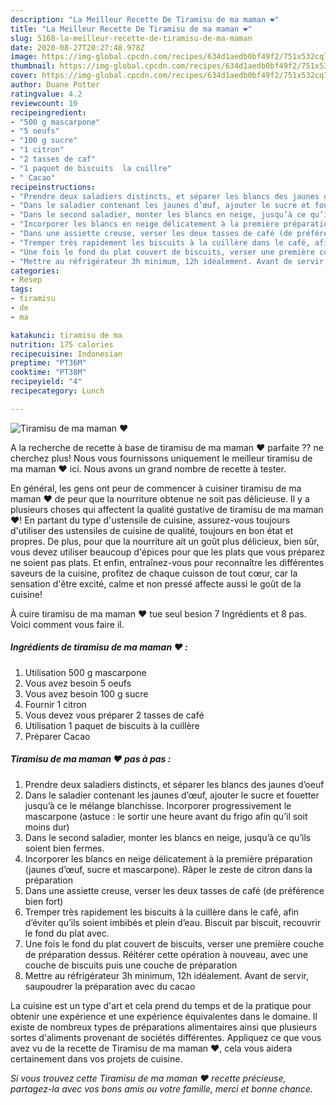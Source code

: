 ```yaml
---
description: "La Meilleur Recette De Tiramisu de ma maman ❤️"
title: "La Meilleur Recette De Tiramisu de ma maman ❤️"
slug: 5168-la-meilleur-recette-de-tiramisu-de-ma-maman
date: 2020-08-27T20:27:48.978Z
image: https://img-global.cpcdn.com/recipes/634d1aedb0bf49f2/751x532cq70/tiramisu-de-ma-maman-❤️-photo-principale-de-la-recette.jpg
thumbnail: https://img-global.cpcdn.com/recipes/634d1aedb0bf49f2/751x532cq70/tiramisu-de-ma-maman-❤️-photo-principale-de-la-recette.jpg
cover: https://img-global.cpcdn.com/recipes/634d1aedb0bf49f2/751x532cq70/tiramisu-de-ma-maman-❤️-photo-principale-de-la-recette.jpg
author: Duane Potter
ratingvalue: 4.2
reviewcount: 10
recipeingredient:
- "500 g mascarpone"
- "5 oeufs"
- "100 g sucre"
- "1 citron"
- "2 tasses de caf"
- "1 paquet de biscuits  la cuillre"
- " Cacao"
recipeinstructions:
- "Prendre deux saladiers distincts, et séparer les blancs des jaunes d’oeuf"
- "Dans le saladier contenant les jaunes d’œuf, ajouter le sucre et fouetter jusqu’à ce le mélange blanchisse. Incorporer progressivement le mascarpone (astuce : le sortir une heure avant du frigo afin qu’il soit moins dur)"
- "Dans le second saladier, monter les blancs en neige, jusqu’à ce qu’ils soient bien fermes."
- "Incorporer les blancs en neige délicatement à la première préparation (jaunes d’œuf, sucre et mascarpone). Râper le zeste de citron dans la préparation"
- "Dans une assiette creuse, verser les deux tasses de café (de préférence bien fort)"
- "Tremper très rapidement les biscuits à la cuillère dans le café, afin d’éviter qu’ils soient imbibés et plein d’eau. Biscuit par biscuit, recouvrir le fond du plat avec."
- "Une fois le fond du plat couvert de biscuits, verser une première couche de préparation dessus. Réitérer cette opération à nouveau, avec une couche de biscuits puis une couche de préparation"
- "Mettre au réfrigérateur 3h minimum, 12h idéalement. Avant de servir, saupoudrer la préparation avec du cacao"
categories:
- Resep
tags:
- tiramisu
- de
- ma

katakunci: tiramisu de ma 
nutrition: 175 calories
recipecuisine: Indonesian
preptime: "PT36M"
cooktime: "PT38M"
recipeyield: "4"
recipecategory: Lunch

---
```



![Tiramisu de ma maman ❤️](https://img-global.cpcdn.com/recipes/634d1aedb0bf49f2/751x532cq70/tiramisu-de-ma-maman-❤️-photo-principale-de-la-recette.jpg)

A la recherche de recette à base de tiramisu de ma maman ❤️ parfaite ?? ne cherchez plus! Nous vous fournissons uniquement le meilleur tiramisu de ma maman ❤️ ici. Nous avons un grand nombre de recette à tester.

En général, les gens ont peur de commencer à cuisiner tiramisu de ma maman ❤️ de peur que la nourriture obtenue ne soit pas délicieuse. Il y a plusieurs choses qui affectent la qualité gustative de tiramisu de ma maman ❤️! En partant du type d'ustensile de cuisine, assurez-vous toujours d'utiliser des ustensiles de cuisine de qualité, toujours en bon état et propres. De plus, pour que la nourriture ait un goût plus délicieux, bien sûr, vous devez utiliser beaucoup d'épices pour que les plats que vous préparez ne soient pas plats. Et enfin, entraînez-vous pour reconnaître les différentes saveurs de la cuisine, profitez de chaque cuisson de tout cœur, car la sensation d'être excité, calme et non pressé affecte aussi le goût de la cuisine!

<!--inarticleads1-->

À cuire tiramisu de ma maman ❤️ tue seul besion 7 Ingrédients et 8 pas. Voici comment vous faire il.

##### Ingrédients de tiramisu de ma maman ❤️ :

1. Utilisation 500 g mascarpone
1. Vous avez besoin 5 oeufs
1. Vous avez besoin 100 g sucre
1. Fournir 1 citron
1. Vous devez vous préparer 2 tasses de café
1. Utilisation 1 paquet de biscuits à la cuillère
1. Préparer  Cacao




<!--inarticleads2-->

##### Tiramisu de ma maman ❤️ pas à pas :

1. Prendre deux saladiers distincts, et séparer les blancs des jaunes d’oeuf
1. Dans le saladier contenant les jaunes d’œuf, ajouter le sucre et fouetter jusqu’à ce le mélange blanchisse. Incorporer progressivement le mascarpone (astuce : le sortir une heure avant du frigo afin qu’il soit moins dur)
1. Dans le second saladier, monter les blancs en neige, jusqu’à ce qu’ils soient bien fermes.
1. Incorporer les blancs en neige délicatement à la première préparation (jaunes d’œuf, sucre et mascarpone). Râper le zeste de citron dans la préparation
1. Dans une assiette creuse, verser les deux tasses de café (de préférence bien fort)
1. Tremper très rapidement les biscuits à la cuillère dans le café, afin d’éviter qu’ils soient imbibés et plein d’eau. Biscuit par biscuit, recouvrir le fond du plat avec.
1. Une fois le fond du plat couvert de biscuits, verser une première couche de préparation dessus. Réitérer cette opération à nouveau, avec une couche de biscuits puis une couche de préparation
1. Mettre au réfrigérateur 3h minimum, 12h idéalement. Avant de servir, saupoudrer la préparation avec du cacao




<!--inarticleads1-->

<p>
La cuisine est un type d'art et cela prend du temps et de la pratique pour obtenir une expérience et une expérience équivalentes dans le domaine. Il existe de nombreux types de préparations alimentaires ainsi que plusieurs sortes d'aliments provenant de sociétés différentes. Appliquez ce que vous avez vu de la recette de Tiramisu de ma maman ❤️, cela vous aidera certainement dans vos projets de cuisine.
</p>

<p>
<i>Si vous trouvez cette Tiramisu de ma maman ❤️ recette précieuse, partagez-la avec vos bons amis ou votre famille, merci et bonne chance.</i>
</p>
